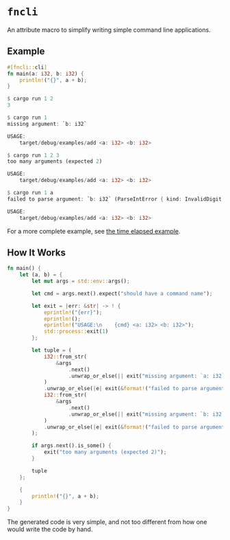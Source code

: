 # `fncli`

An attribute macro to simplify writing simple command line applications.

## Example

```rust
#[fncli::cli]
fn main(a: i32, b: i32) {
    println!("{}", a + b);
}
```

```rust
$ cargo run 1 2
3
```

```rust
$ cargo run 1
missing argument: `b: i32`

USAGE:
    target/debug/examples/add <a: i32> <b: i32>
```

```rust
$ cargo run 1 2 3
too many arguments (expected 2)

USAGE:
    target/debug/examples/add <a: i32> <b: i32>
```

```rust
$ cargo run 1 a
failed to parse argument: `b: i32` (ParseIntError { kind: InvalidDigit })

USAGE:
    target/debug/examples/add <a: i32> <b: i32>
```

For a more complete example, see [the time elapsed example](examples/time_elapsed.rs).

## How It Works

```rust
fn main() {
    let (a, b) = {
        let mut args = std::env::args();

        let cmd = args.next().expect("should have a command name");

        let exit = |err: &str| -> ! {
            eprintln!("{err}");
            eprintln!();
            eprintln!("USAGE:\n    {cmd} <a: i32> <b: i32>");
            std::process::exit(1)
        };

        let tuple = (
            i32::from_str(
                &args
                    .next()
                    .unwrap_or_else(|| exit("missing argument: `a: i32`")),
            )
            .unwrap_or_else(|e| exit(&format!("failed to parse argument `a: i32` ({e:?})"))),
            i32::from_str(
                &args
                    .next()
                    .unwrap_or_else(|| exit("missing argument: `b: i32`")),
            )
            .unwrap_or_else(|e| exit(&format!("failed to parse argument `b: i32` ({e:?})"))),
        );

        if args.next().is_some() {
            exit("too many arguments (expected 2)");
        }

        tuple
    };

    {
        println!("{}", a + b);
    }
}
```

The generated code is very simple, and not too different from how one would write the code by hand.
